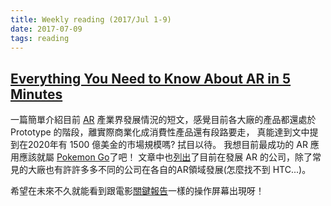 ```yaml
---
title: Weekly reading (2017/Jul 1-9)
date: 2017-07-09
tags: reading
---
```


## [Everything You Need to Know About AR in 5 Minutes](https://medium.com/swlh/everything-you-need-to-know-about-ar-in-5-minutes-8d33b5a8f2e5)
  一篇簡單介紹目前 [AR](https://en.wikipedia.org/wiki/Augmented_reality) 產業界發展情況的短文，感覺目前各大廠的產品都還處於 Prototype 的階段，離實際商業化成消費性產品還有段路要走，
	真能達到文中提到在2020年有 1500 億美金的市場規模嗎? 拭目以待。 我想目前最成功的 AR 應用應該就屬 [Pokemon Go](http://www.pokemongo.com)了吧！
  文章中也[列出](https://drive.google.com/file/d/0BxFGUJc2Cr8rRi1MblF3bENPUmM/edit)了目前在發展 AR 的公司，除了常見的大廠也有許許多多不同的公司在各自的AR領域發展(怎麼找不到 HTC...)。

  希望在未來不久就能看到跟電影[關鍵報告](http://www.imdb.com/title/tt0181689)一樣的操作屏幕出現呀！
